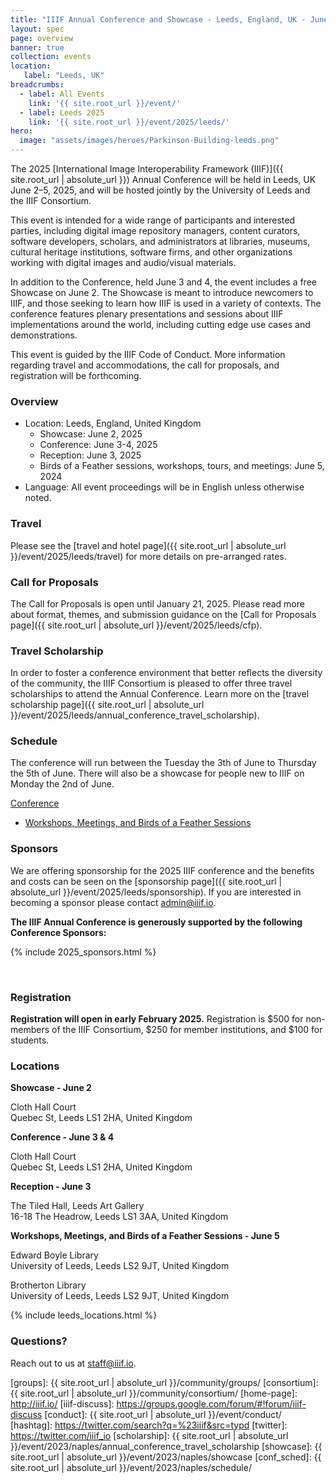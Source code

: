 ```yaml
---
title: "IIIF Annual Conference and Showcase - Leeds, England, UK - June 2-5, 2025"
layout: spec
page: overview
banner: true 
collection: events
location:
   label: "Leeds, UK"
breadcrumbs:
  - label: All Events
    link: '{{ site.root_url }}/event/'
  - label: Leeds 2025
    link: '{{ site.root_url }}/event/2025/leeds/'
hero:
  image: "assets/images/heroes/Parkinson-Building-leeds.png"
---
```



The 2025 [International Image Interoperability Framework (IIIF)]({{ site.root_url | absolute_url }}) Annual Conference will be held in Leeds, UK June 2–5, 2025, and will be hosted jointly by the University of Leeds and the IIIF Consortium.

This event is intended for a wide range of participants and interested parties, including digital image repository managers, content curators, software developers, scholars, and administrators at libraries, museums, cultural heritage institutions, software firms, and other organizations working with digital images and audio/visual materials.

In addition to the Conference, held June 3 and 4, the event includes a free Showcase on June 2. The Showcase is meant to introduce newcomers to IIIF, and those seeking to learn how IIIF is used in a variety of contexts. The conference features plenary presentations and sessions about IIIF implementations around the world, including cutting edge use cases and demonstrations. 

This event is guided by the IIIF Code of Conduct. More information regarding travel and accommodations, the call for proposals, and registration will be forthcoming.


### **Overview**

* Location: Leeds, England, United Kingdom
    * Showcase: June 2, 2025
    * Conference: June 3-4, 2025
    * Reception: June 3, 2025
    * Birds of a Feather sessions, workshops, tours, and meetings: June 5, 2024
* Language: All event proceedings will be in English unless otherwise noted.

### **Travel**

Please see the [travel and hotel page]({{ site.root_url | absolute_url }}/event/2025/leeds/travel) for more details on pre-arranged rates.

### **Call for Proposals**

The Call for Proposals is open until January 21, 2025. Please read more about format, themes, and submission guidance on the [Call for Proposals page]({{ site.root_url | absolute_url }}/event/2025/leeds/cfp). 

### **Travel Scholarship**

In order to foster a conference environment that better reflects the diversity of the community, the IIIF Consortium is pleased to offer three travel scholarships to attend the Annual Conference. Learn more on the [travel scholarship page]({{ site.root_url | absolute_url }}/event/2025/leeds/annual_conference_travel_scholarship).

### **Schedule**

The conference will run between the Tuesday the 3th of June to Thursday the 5th of June. There will also be a showcase for people new to IIIF on Monday the 2nd of June.

[Conference](schedule/)
 * [Workshops, Meetings, and Birds of a Feather Sessions](schedule/#birds-of-a-feather-sessions---thursday-june-5th)

### **Sponsors**

We are offering sponsorship for the 2025 IIIF conference and the benefits and costs can be seen on the [sponsorship page]({{ site.root_url | absolute_url }}/event/2025/leeds/sponsorship). If you are interested in becoming a sponsor please contact [admin@iiif.io](mailto:admin@iiif.io). 


**The IIIF Annual Conference is generously supported by the following Conference Sponsors:**

{% include 2025_sponsors.html %} 

<br>


### Registration

**Registration will open in early February 2025.** Registration is $500 for non-members of the IIIF Consortium, $250 for member institutions, and $100 for students. 
<br>


### Locations

**Showcase - June 2**

Cloth Hall Court <br>
Quebec St, Leeds LS1 2HA, United Kingdom

**Conference - June 3 & 4**

Cloth Hall Court <br>
Quebec St, Leeds LS1 2HA, United Kingdom

**Reception - June 3**

The Tiled Hall, Leeds Art Gallery <br>
16-18 The Headrow, Leeds LS1 3AA, United Kingdom

**Workshops, Meetings, and Birds of a Feather Sessions - June 5**

Edward Boyle Library<br>
University of Leeds, Leeds LS2 9JT, United Kingdom <br>

Brotherton Library<br>
University of Leeds, Leeds LS2 9JT, United Kingdom


{% include leeds_locations.html %} 


<!-- ### **Register**

Please register for Conference and/or the Showcase using Conftool. Payment must be submitted following your registration via Paypal using a credit card number, or via check. You can register [here](https://www.conftool.org/iiif2024/). Registration will close on May 14, 2024. 

### **Schedule**

The conference will run between the Tuesday the 4th of June to Thursday the 6th of June. There will also be a showcase for people new to IIIF on Friday the 7th of June.

[Conference]({{ site.root_url | absolute_url }}/event/2024/los-angeles/schedule/):
 * [Day 1 - Tuesday, June 4th]({{ site.root_url | absolute_url}}/event/2024/los-angeles/schedule/#day-1---tuesday-june-4th)
 * [Day 2 - Wednesday, June 5th]({{ site.root_url | absolute_url }}/event/2024/los-angeles/schedule/#day-2---wednesday-june-5th)
 * [Birds of a feather sessions - Thursday, June 6th]({{ site.root_url | absolute_url }}/event/2024/los-angeles/schedule/#birds-of-a-feather-sessions---thursday-june-6th)

[Showcase]({{ site.root_url | absolute_url }}/event/2024/los-angeles/showcase/):
 * [Getty museum, Friday, June 7th]({{ site.root_url | absolute_url }}/event/2024/los-angeles/showcase/)


### **Travel**

Please see the [travel and hotel page]({{ site.root_url | absolute_url }}/event/2024/los-angeles/travel) for more details on pre-arranged rates.


### Program committee

Thank you to the 2024 Program committee:

* Dawn Childress, UCLA Library
* Martin Critelli, Ca' Foscari University of Venice
* Nuno Freire, Europeana
* Joshua Gomez, UCLA Library
* David Newbury, Getty
* Caitlin Perry, IIIF Consortium 
* Julien A. Raemy, University of Basel
* Glen Robson, IIIF Consortium
* Sandra Santos, The Courtauld Institute of Art
* Greete Veesalu, Estonian National Library


 -->

### **Questions?**

Reach out to us at staff@iiif.io.


[iiif]: https://iiif.io/
[groups]: {{ site.root_url | absolute_url }}/community/groups/
[consortium]: {{ site.root_url | absolute_url }}/community/consortium/
[home-page]: http://iiif.io/
[iiif-discuss]: https://groups.google.com/forum/#!forum/iiif-discuss
[conduct]: {{ site.root_url | absolute_url }}/event/conduct/
[hashtag]: https://twitter.com/search?q=%23iiif&src=typd
[twitter]: https://twitter.com/iiif_io
[scholarship]:  {{ site.root_url | absolute_url }}/event/2023/naples/annual_conference_travel_scholarship
[showcase]:  {{ site.root_url | absolute_url }}/event/2023/naples/showcase
[conf_sched]: {{ site.root_url | absolute_url }}/event/2023/naples/schedule/
